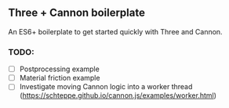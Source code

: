 ## Three + Cannon boilerplate

An ES6+ boilerplate to get started quickly with Three and Cannon.


### TODO: 
- [ ] Postprocessing example
- [ ] Material friction example
- [ ] Investigate moving Cannon logic into a worker thread (https://schteppe.github.io/cannon.js/examples/worker.html)
